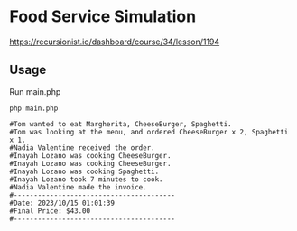 # Food Service Simulation

https://recursionist.io/dashboard/course/34/lesson/1194

## Usage

Run main.php
```shell
php main.php

#Tom wanted to eat Margherita, CheeseBurger, Spaghetti.
#Tom was looking at the menu, and ordered CheeseBurger x 2, Spaghetti x 1.
#Nadia Valentine received the order.
#Inayah Lozano was cooking CheeseBurger.
#Inayah Lozano was cooking CheeseBurger.
#Inayah Lozano was cooking Spaghetti.
#Inayah Lozano took 7 minutes to cook.
#Nadia Valentine made the invoice.
#----------------------------------------
#Date: 2023/10/15 01:01:39
#Final Price: $43.00
#----------------------------------------
```